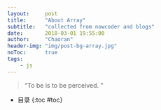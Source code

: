 ```yaml
---
layout:     post
title:      "About Array"
subtitle:   "collected from nowcoder and blogs"
date:       2018-03-01 19:55:00
author:     "Chaoran"
header-img: "img/post-bg-array.jpg"
noToc:      true
tags:
    - js
---
```


> “To be is to be perceived. ”

* 目录
{:toc #toc}

